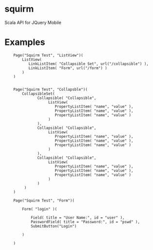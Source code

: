 squirm
======
Scala API for JQuery Mobile

Examples
===============================

        Page("Squirm Test", "ListView")(
            ListView( 
		       LinkListItem( "Collapsible Set", url("/collapsible") ),
		       LinkListItem( "Form", url("/form") )
		    )   
        )
        
        
        Page("Squirm Test", "Collapsble")(
	        CollapsibleSet(
	               Collapsible( "Collapsible", 
			            ListView( 
			               PropertyListItem( "name", "value" ),
			               PropertyListItem( "name", "value" ),
			               PropertyListItem( "name", "value" )
			            )
	               ),   
	               Collapsible( "Collapsible", 
			            ListView( 
			               PropertyListItem( "name", "value" ),
			               PropertyListItem( "name", "value" ),
			               PropertyListItem( "name", "value" )
			            )
	               ),    
	               Collapsible( "Collapsible", 
			            ListView( 
			               PropertyListItem( "name", "value" ),
			               PropertyListItem( "name", "value" ),
			               PropertyListItem( "name", "value" )
			            )
	               )    
             )
        )  
        
        Page("Squirm Test", "Form")(
    	    
    	    Form( "login" )(     
    	        
    	        Field( title = "User Name:", id = "user" ),
    	        PasswordField( title = "Password:", id = "pswd" ),
    	        SubmitButton("Login")
    	    
    	    )
    	        
    	)